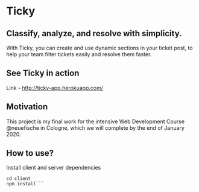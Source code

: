 # Ticky

## Classify, analyze, and resolve with simplicity.

With Ticky, you can create and use dynamic sections in your ticket post, to help your team filter tickets easily and resolve them faster.

## See Ticky in action

Link - http://ticky-app.herokuapp.com/

## Motivation

This project is my final work for the intensive Web Development Course @neuefische in Cologne, which we will complete by the end of January 2020.

## How to use?

Install client and server dependencies

````npm install
cd client
npm install```
````
